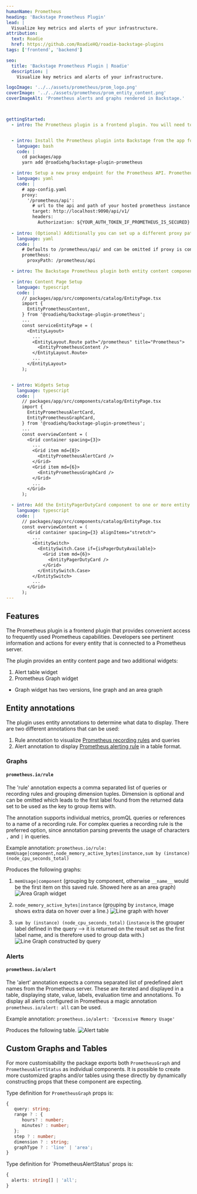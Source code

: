 ```yaml
---
humanName: Prometheus
heading: 'Backstage Prometheus Plugin'
lead: |
  Visualize key metrics and alerts of your infrastructure.
attribution:
  text: Roadie
  href: https://github.com/RoadieHQ/roadie-backstage-plugins
tags: ['frontend', 'backend']

seo:
  title: 'Backstage Prometheus Plugin | Roadie'
  description: |
    Visualize key metrics and alerts of your infrastructure.

logoImage: '../../assets/prometheus/prom_logo.png'
coverImage: '../../assets/prometheus/prom_entity_content.png'
coverImageAlt: 'Prometheus alerts and graphs rendered in Backstage.'



gettingStarted:
  - intro: The Prometheus plugin is a frontend plugin. You will need to install it, configure it and add it to an appropriate location on the entity page.


  - intro: Install the Prometheus plugin into Backstage from the app folder of your repository.
    language: bash
    code: |
      cd packages/app
      yarn add @roadiehq/backstage-plugin-prometheus

  - intro: Setup a new proxy endpoint for the Prometheus API. Prometheus is unsecured by default but if you are running it behind a reverse proxy or other authentication mechanism, this proxy configuration can be used to define authentication method to use.
    language: yaml
    code: |
      # app-config.yaml
      proxy:
        '/prometheus/api':
          # url to the api and path of your hosted prometheus instance
          target: http://localhost:9090/api/v1/
          headers:
            Authorization: ${YOUR_AUTH_TOKEN_IF_PROMETHEUS_IS_SECURED}
  
  - intro: (Optional) Additionally you can set up a different proxy path to be used by defining `prometheus.proxyPath` configuration
    language: yaml
    code: |
      # Defaults to /prometheus/api/ and can be omitted if proxy is configured for that url
      prometheus:
        proxyPath: /prometheus/api

  - intro: The Backstage Prometheus plugin both entity content component and widget components. 

  - intro: Content Page Setup
    language: typescript
    code: |
      // packages/app/src/components/catalog/EntityPage.tsx
      import {
        EntityPrometheusContent,
      } from '@roadiehq/backstage-plugin-prometheus';
      ...
      const serviceEntityPage = (
        <EntityLayout>
          ...
          <EntityLayout.Route path="/prometheus" title="Prometheus">
            <EntityPrometheusContent />
          </EntityLayout.Route>
          ...
        </EntityLayout>
      );


  - intro: Widgets Setup
    language: typescript
    code: |
      // packages/app/src/components/catalog/EntityPage.tsx
      import {
        EntityPrometheusAlertCard,  
        EntityPrometheusGraphCard,
      } from '@roadiehq/backstage-plugin-prometheus';
      ...
      const overviewContent = (
        <Grid container spacing={3}>
          ...
          <Grid item md={8}>
            <EntityPrometheusAlertCard />
          </Grid>
          <Grid item md={6}>
            <EntityPrometheusGraphCard />
          </Grid>
          ...
        </Grid>
      );

  - intro: Add the EntityPagerDutyCard component to one or more entity page components depending on where you want the PagerDuty UI to appear. For example, display the PagerDuty UI on the existing Overview tab which is rendered for all types of entities.
    language: typescript
    code: |
      // packages/app/src/components/catalog/EntityPage.tsx
      const overviewContent = (
        <Grid container spacing={3} alignItems="stretch">
          ...
          <EntitySwitch>
            <EntitySwitch.Case if={isPagerDutyAvailable}>
              <Grid item md={6}>
                <EntityPagerDutyCard />
              </Grid>
            </EntitySwitch.Case>
          </EntitySwitch>
          ...
        </Grid>
      );
---
```



## Features

The Prometheus plugin is a frontend plugin that provides convenient access to frequently used Prometheus capabilities. Developers see pertinent information and actions for every entity that is connected to a Prometheus server.

The plugin provides an entity content page and two additional widgets:
1. Alert table widget
2. Prometheus Graph widget
* Graph widget has two versions, line graph and an area graph



## Entity annotations

The plugin uses entity annotations to determine what data to display. There are two different annotations that can be used:
1. Rule annotation to visualize [Prometheus recording rules](https://prometheus.io/docs/prometheus/latest/configuration/recording_rules/) and queries
2. Alert annotation to display [Prometheus alerting rule](https://prometheus.io/docs/prometheus/latest/configuration/alerting_rules/) in a table format.

### Graphs

#### `prometheus.io/rule`

The 'rule' annotation expects a comma separated list of queries or recording rules and grouping dimension tuples. Dimension is optional and can be omitted which leads to the first label found from the returned data set to be used as the key to group items with.

The annotation supports individual metrics, promQL queries or references to a name of a recording rule. For complex queries a recording rule is the preferred option, since annotation parsing prevents the usage of characters `,` and `|` in queries.

Example annotation:
```prometheus.io/rule: memUsage|component,node_memory_active_bytes|instance,sum by (instance) (node_cpu_seconds_total)```

Produces the following graphs:
1. `memUsage|component`
   (grouping by component, otherwise `__name__` would be the first item on this saved rule. Showed here as an area graph)
   ![Area Graph widget](../../assets/prometheus/prom_areagraph_widget.png)

2. `node_memory_active_bytes|instance`
   (grouping by `instance`, image shows extra data on hover over a line.)
   ![Line graph with hover](../../assets/prometheus/prom_graph_hover.png)

3. `sum by (instance) (node_cpu_seconds_total)`
   (`instance` is the grouper label defined in the query --> it is returned on the result set as the first label name, and is therefore used to group data with.)
   ![Line Graph constructed by query](../../assets/prometheus/prom_graph_query.png)

### Alerts

#### `prometheus.io/alert`

The 'alert' annotation expects a comma separated list of predefined alert names from the Prometheus server. These are iterated and displayed in a table, displaying state, value, labels, evaluation time and annotations. To display all alerts configured in Prometheus a magic annotation `prometheus.io/alert: all` can be used.

Example annotation:
```prometheus.io/alert: 'Excessive Memory Usage'```

Produces the following table.
![Alert table](../../assets/prometheus/prom_alert.png)


## Custom Graphs and Tables
For more customisability the package exports both `PrometheusGraph` and `PrometheusAlertStatus` as individual components. It is possible to create more customized graphs and/or tables using these directly by dynamically constructing props that these component are expecting.

Type definition for `PrometheusGraph` props is:
```typescript
{
   query: string;
   range ? : {
      hours? : number;
      minutes? : number;
   };
   step ? : number;
   dimension ? : string;
   graphType ? : 'line' | 'area';
}
```

Type definition for `PrometheusAlertStatus' props is:
```typescript
{
  alerts: string[] | 'all';
}
```
